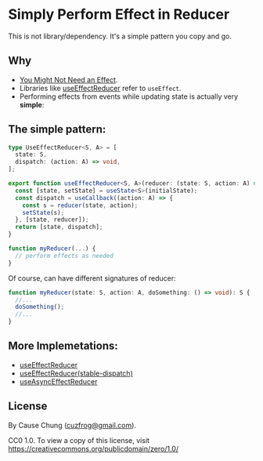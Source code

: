 # Simply Perform Effect in Reducer

This is not library/dependency. It's a simple pattern you copy and go.

## Why
* [You Might Not Need an Effect](https://react.dev/learn/you-might-not-need-an-effect).
* Libraries like [useEffectReducer](https://github.com/davidkpiano/useEffectReducer) refer to `useEffect`.
* Performing effects from events while updating state is actually very **simple**: 

## The simple pattern:
```typescript
type UseEffectReducer<S, A> = [
  state: S,
  dispatch: (action: A) => void,
];

export function useEffectReducer<S, A>(reducer: (state: S, action: A) => S, initialState: S): UseEffectReducer<S, A> {
  const [state, setState] = useState<S>(initialState);
  const dispatch = useCallback((action: A) => {
    const s = reducer(state, action);
    setState(s);
  }, [state, reducer]);
  return [state, dispatch];
}

function myReducer(...) {
  // perform effects as needed
}
```

Of course, can have different signatures of reducer:
```typescript
function myReducer(state: S, action: A, doSomething: () => void): S {
  //...
  doSomething();
  //...
}
```

## More Implemetations:
* [useEffectReducer](./useEffectReducer.ts)
* [useEffectReducer(stable-dispatch)](./useEffectReducer.stable-dispatch.ts)
* [useAsyncEffectReducer](./useAsyncEffectReducer.ts)

## License
By Cause Chung (cuzfrog@gmail.com).

CC0 1.0. To view a copy of this license, visit https://creativecommons.org/publicdomain/zero/1.0/
